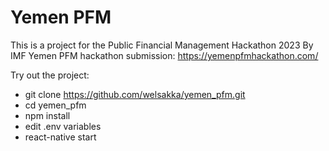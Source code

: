 # Yemen PFM
This is a project for the Public Financial Management Hackathon 2023 By IMF
Yemen PFM hackathon submission: https://yemenpfmhackathon.com/

Try out the project:

- git clone https://github.com/welsakka/yemen_pfm.git
- cd yemen_pfm
- npm install
- edit .env variables
- react-native start
